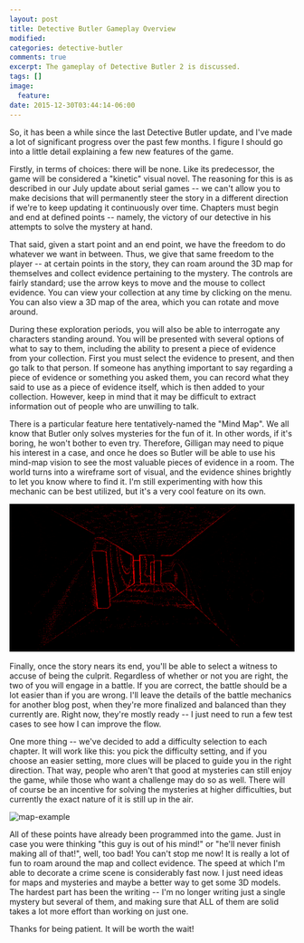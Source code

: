 ```yaml
---
layout: post
title: Detective Butler Gameplay Overview
modified:
categories: detective-butler
comments: true
excerpt: The gameplay of Detective Butler 2 is discussed.
tags: []
image:
  feature:
date: 2015-12-30T03:44:14-06:00
---
```

So, it has been a while since the last Detective Butler update, and I've made a lot of significant progress over the past few months. I figure I should go into a little detail explaining a few new features of the game.

Firstly, in terms of choices: there will be none. Like its predecessor, the game will be considered a "kinetic" visual novel. The reasoning for this is as described in our July update about serial games -- we can't allow you to make decisions that will permanently steer the story in a different direction if we're to keep updating it continuously over time. Chapters must begin and end at defined points -- namely, the victory of our detective in his attempts to solve the mystery at hand.

That said, given a start point and an end point, we have the freedom to do whatever we want in between. Thus, we give that same freedom to the player -- at certain points in the story, they can roam around the 3D map for themselves and collect evidence pertaining to the mystery. The controls are fairly standard; use the arrow keys to move and the mouse to collect evidence. You can view your collection at any time by clicking on the menu. You can also view a 3D map of the area, which you can rotate and move around.

During these exploration periods, you will also be able to interrogate any characters standing around. You will be presented with several options of what to say to them, including the ability to present a piece of evidence from your collection. First you must select the evidence to present, and then go talk to that person. If someone has anything important to say regarding a piece of evidence or something you asked them, you can record what they said to use as a piece of evidence itself, which is then added to your collection. However, keep in mind that it may be difficult to extract information out of people who are unwilling to talk.

There is a particular feature here tentatively-named the "Mind Map". We all know that Butler only solves mysteries for the fun of it. In other words, if it's boring, he won't bother to even try. Therefore, Gilligan may need to pique his interest in a case, and once he does so Butler will be able to use his mind-map vision to see the most valuable pieces of evidence in a room. The world turns into a wireframe sort of visual, and the evidence shines brightly to let you know where to find it. I'm still experimenting with how this mechanic can be best utilized, but it's a very cool feature on its own.

![map-example](/images/mind-map.gif)

Finally, once the story nears its end, you'll be able to select a witness to accuse of being the culprit. Regardless of whether or not you are right, the two of you will engage in a battle. If you are correct, the battle should be a lot easier than if you are wrong. I'll leave the details of the battle mechanics for another blog post, when they're more finalized and balanced than they currently are. Right now, they're mostly ready -- I just need to run a few test cases to see how I can improve the flow.

One more thing -- we've decided to add a difficulty selection to each chapter. It will work like this: you pick the difficulty setting, and if you choose an easier setting, more clues will be placed to guide you in the right direction. That way, people who aren't that good at mysteries can still enjoy the game, while those who want a challenge may do so as well. There will of course be an incentive for solving the mysteries at higher difficulties, but currently the exact nature of it is still up in the air.

![map-example](/images/battle.gif)

All of these points have already been programmed into the game. Just in case you were thinking "this guy is out of his mind!" or "he'll never finish making all of that!", well, too bad! You can't stop me now! It is really a lot of fun to roam around the map and collect evidence. The speed at which I'm able to decorate a crime scene is considerably fast now. I just need ideas for maps and mysteries and maybe a better way to get some 3D models. The hardest part has been the writing -- I'm no longer writing just a single mystery but several of them, and making sure that ALL of them are solid takes a lot more effort than working on just one.

Thanks for being patient. It will be worth the wait!
